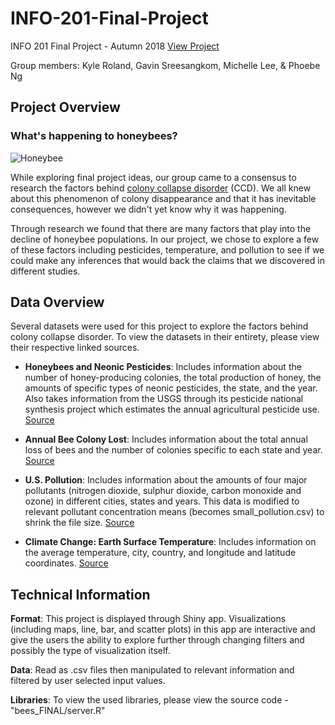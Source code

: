 # INFO-201-Final-Project
INFO 201 Final Project - Autumn 2018
[View Project](https://gavinsreeuw.shinyapps.io/BE4_Project/?fbclid=IwAR2_XmNXZihhgALsZhXx_Rx5DzW52_K8abRdNiQodFu7j_ayzW-MkuAnSdY)

Group members: Kyle Roland, Gavin Sreesangkom, Michelle Lee, & Phoebe Ng

## Project Overview

### What's happening to honeybees?
![Honeybee](https://c1.staticflickr.com/1/210/519742656_0b2323bc8e_z.jpg?zz=1)

While exploring final project ideas, our group came to a consensus to research the factors behind [colony collapse disorder](https://www.epa.gov/pollinator-protection/colony-collapse-disorder) (CCD). We all knew about this phenomenon of colony disappearance and that it has inevitable consequences, however we didn't yet know why it was happening.

Through research we found that there are many factors that play into the decline of honeybee populations. In our project, we chose to explore a few of these factors including pesticides, temperature, and pollution to see if we could make any inferences that would back the claims that we discovered in different studies.

## Data Overview

Several datasets were used for this project to explore the factors behind colony collapse disorder. To view the datasets in their entirety, please view their respective linked sources.

* __Honeybees and Neonic Pesticides__: Includes information about the number of honey-producing colonies, the total production of honey, the amounts of specific types of neonic pesticides, the state, and the year. Also takes information from the USGS through its pesticide national synthesis project which estimates the annual agricultural pesticide use. [Source](https://www.kaggle.com/kevinzmith/honey-with-neonic-pesticide/home)

* __Annual Bee Colony Lost__: Includes information about the total annual loss of bees and the number of colonies specific to each state and year. [Source](https://data.world/finley/honey-bees-and-apiculture)

* __U.S. Pollution__: Includes information about the amounts of four major pollutants (nitrogen dioxide, sulphur dioxide, carbon monoxide and ozone) in different cities, states and years. This data is modified to relevant pollutant concentration means (becomes small_pollution.csv) to shrink the file size. [Source](https://www.kaggle.com/sogun3/uspollution )

* __Climate Change: Earth Surface Temperature__:  Includes information on the average temperature, city, country, and longitude and latitude coordinates.  [Source](https://www.kaggle.com/berkeleyearth/climate-change-earth-surface-temperature-data)

## Technical Information

__Format__: This project is displayed through Shiny app. Visualizations (including maps, line, bar, and scatter plots) in this app are interactive and give the users the ability to explore further through changing filters and possibly the type of visualization itself.

__Data__: Read as .csv files then manipulated to relevant information and filtered by user selected input values.

__Libraries__: To view the used libraries, please view the source code - "bees_FINAL/server.R"
